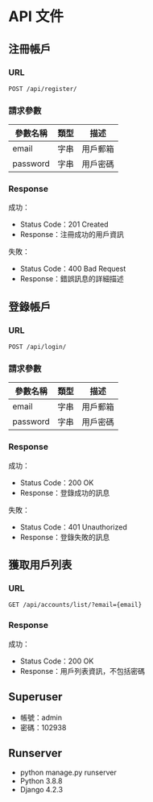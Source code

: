 # API 文件

## 注冊帳戶

### URL 
`POST /api/register/`


### 請求參數

| 參數名稱  | 類型   | 描述       |
| --------- | ------ | ---------- |
| email     | 字串   | 用戶郵箱   |
| password  | 字串   | 用戶密碼   |

### Response

成功：

- Status Code：201 Created
- Response：注冊成功的用戶資訊

失敗：

- Status Code：400 Bad Request
- Response：錯誤訊息的詳細描述

## 登錄帳戶

### URL 
`POST /api/login/`


### 請求參數

| 參數名稱  | 類型   | 描述       |
| --------- | ------ | ---------- |
| email     | 字串   | 用戶郵箱   |
| password  | 字串   | 用戶密碼   |

### Response

成功：

- Status Code：200 OK
- Response：登錄成功的訊息

失敗：

- Status Code：401 Unauthorized
- Response：登錄失敗的訊息

## 獲取用戶列表

### URL 
`GET /api/accounts/list/?email={email}`


### Response

成功：

- Status Code：200 OK
- Response：用戶列表資訊，不包括密碼

## Superuser

- 帳號：admin
- 密碼：102938
  
## Runserver
- python manage.py runserver
- Python 3.8.8
- Django 4.2.3
